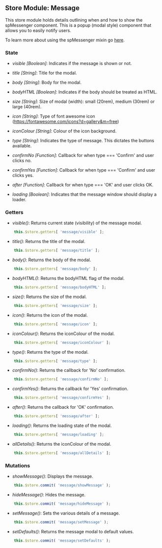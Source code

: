 ## Store Module: Message

This store module holds details outlining when and how to show the spMessenger component. This is a popup (modal style) component that allows you to easily notify users.

To learn more about using the spMessenger mixin go <a href="./src/help/mixins/spMessenger.md">here</a>.

### **State**
- *visible [Boolean]*: Indicates if the message is shown or not.

- *title [String]*: Title for the modal.

- *body [String]*: Body for the modal.

- *bodyHTML [Boolean]*: Indicates if the body should be treated as HTML.

- *size [String]*: Size of modal (width): small (20rem), medium (30rem) or large (40rem).

- *icon [String]*: Type of font awesome icon (https://fontawesome.com/icons?d=gallery&m=free)

- *iconColour [String]*: Colour of the icon background.

- *type [String]*: Indicates the type of message. This dictates the buttons available.

- *confirmNo [Function]*: Callback for when type === 'Confirm' and user clicks no.

- *confirmYes [Function]*: Callback for when type === 'Confirm' and user clicks yes.

- *after [Function]*: Callback for when type === 'OK' and user clicks OK.

- *loading [Boolean]*: Indicates that the message window should display a loader.

### **Getters**
- *visible()*: Returns current state (visibility) of the message modal.

```javascript
	this.$store.getters[ 'message/visible' ];
```

- *title()*: Returns the title of the modal.

```javascript
	this.$store.getters[ 'message/title' ];
```

- *body()*: Returns the body of the modal.

```javascript
	this.$store.getters[ 'message/body' ];
```

- *bodyHTML()*: Returns the bodyHTML flag of the modal.

```javascript
	this.$store.getters[ 'message/bodyHTML' ];
```

- *size()*: Returns the size of the modal.

```javascript
	this.$store.getters[ 'message/size' ];
```

- *icon()*: Returns the icon of the modal.

```javascript
	this.$store.getters[ 'message/icon' ];
```

- *iconColour()*: Returns the iconColour of the modal.

```javascript
	this.$store.getters[ 'message/iconColour' ];
```

- *type()*: Returns the type of the modal.

```javascript
	this.$store.getters[ 'message/type' ];
```

- *confirmNo()*: Returns the callback for 'No' confirmation.

```javascript
	this.$store.getters[ 'message/confirmNo' ];
```

- *confirmYes()*: Returns the callback for 'Yes' confirmation.

```javascript
	this.$store.getters[ 'message/confirmYes' ];
```

- *after()*: Returns the callback for 'OK' confirmation.

```javascript
	this.$store.getters[ 'message/after' ];
```

- *loading()*: Returns the loading state of the modal.

```javascript
	this.$store.getters[ 'message/loading' ];
```

- *allDetails()*: Returns the iconColour of the modal.

```javascript
	this.$store.getters[ 'message/allDetails' ];
```

### **Mutations**
- *showMessage()*: Displays the message.

```javascript
	this.$store.commit( 'message/showMessage' );
```

- *hideMessage()*: Hides the message.

```javascript
	this.$store.commit( 'message/hideMessage' );
```

- *setMessage()*: Sets the various details of a message.

```javascript
	this.$store.commit( 'message/setMessage' );
```

- *setDefaults()*: Returns the message modal to default values.

```javascript
	this.$store.commit( 'message/setDefaults' );
```
